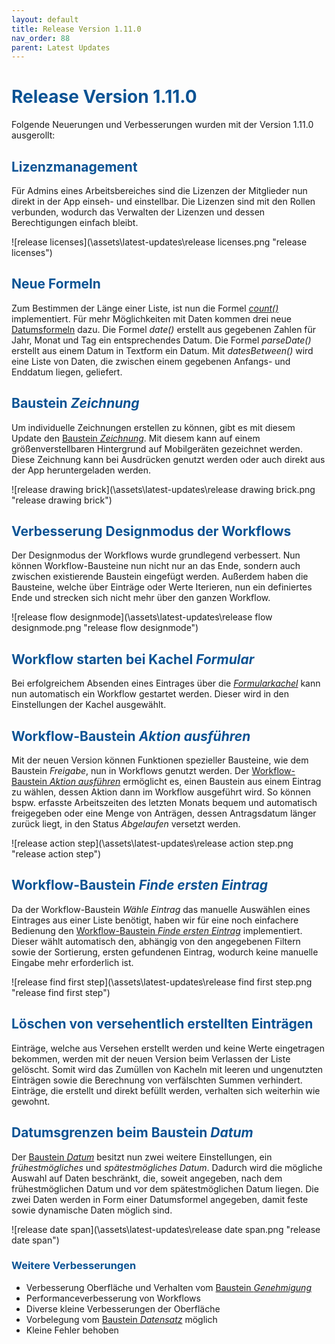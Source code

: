 ```yaml
---
layout: default
title: Release Version 1.11.0
nav_order: 88
parent: Latest Updates
---
```


# <span style="color:#0b5394">**Release Version 1.11.0**</span>

Folgende Neuerungen und Verbesserungen wurden mit der Version 1.11.0 ausgerollt:

## <span style="color:#0b5394">**Lizenzmanagement**</span>

Für Admins eines Arbeitsbereiches sind die Lizenzen der Mitglieder nun direkt in der App einseh- und einstellbar.
Die Lizenzen sind mit den Rollen verbunden, wodurch das Verwalten der Lizenzen und dessen Berechtigungen einfach bleibt. 

![release licenses](\assets\latest-updates\release licenses.png "release licenses")

## <span style="color:#0b5394">**Neue Formeln**</span>  

Zum Bestimmen der Länge einer Liste, ist nun die Formel [*count()*](/docs/formulary/childs/symbol-operator.html#weitere-funktionen-der-formelbausteine) implementiert.
Für mehr Möglichkeiten mit Daten kommen drei neue [Datumsformeln](/docs/formulary/childs/formula%20date.html#liste-mit-standard-datumsformeln) dazu.
Die Formel *date()* erstellt aus gegebenen Zahlen für Jahr, Monat und Tag ein entsprechendes Datum.
Die Formel *parseDate()* erstellt aus einem Datum in Textform ein Datum.
Mit *datesBetween()* wird eine Liste von Daten, die zwischen einem gegebenen Anfangs- und Enddatum liegen, geliefert.

## <span style="color:#0b5394">**Baustein *Zeichnung***</span>  

Um individuelle Zeichnungen erstellen zu können, gibt es mit diesem Update den [Baustein *Zeichnung*](/docs/record-spec-settings/grand-child-expanded/drawing.html).
Mit diesem kann auf einem größenverstellbaren Hintergrund auf Mobilgeräten gezeichnet werden.
Diese Zeichnung kann bei Ausdrücken genutzt werden oder auch direkt aus der App heruntergeladen werden.

![release drawing brick](\assets\latest-updates\release drawing brick.png "release drawing brick")

## <span style="color:#0b5394">**Verbesserung Designmodus der Workflows**</span>  

Der Designmodus der Workflows wurde grundlegend verbessert. Nun können Workflow-Bausteine nun nicht nur an das Ende,
sondern auch zwischen existierende Baustein eingefügt werden. 
Außerdem haben die Bausteine, welche über Einträge oder Werte Iterieren, nun ein definiertes Ende und strecken sich nicht mehr über den ganzen Workflow.

![release flow designmode](\assets\latest-updates\release flow designmode.png "release flow designmode")

## <span style="color:#0b5394">**Workflow starten bei Kachel *Formular***</span>  

Bei erfolgreichem Absenden eines Eintrages über die [*Formularkachel*](/docs/software-structure.html#-kachel-formular) kann nun automatisch ein Workflow gestartet werden.
Dieser wird in den Einstellungen der Kachel ausgewählt.

## <span style="color:#0b5394">**Workflow-Baustein *Aktion ausführen***</span>  

Mit der neuen Version können Funktionen spezieller Bausteine, wie dem Baustein *Freigabe*, nun in Workflows genutzt werden.
Der [Workflow-Baustein *Aktion ausführen*](/docs/workflows/grand-childs-bricks/run-action.html) ermöglicht es, einen Baustein aus einem Eintrag zu wählen, dessen Aktion dann im Workflow ausgeführt wird.
So können bspw. erfasste Arbeitszeiten des letzten Monats bequem und automatisch freigegeben oder eine Menge von Anträgen, 
dessen Antragsdatum länger zurück liegt, in den Status *Abgelaufen* versetzt werden.

![release action step](\assets\latest-updates\release action step.png "release action step")

## <span style="color:#0b5394">**Workflow-Baustein *Finde ersten Eintrag***</span>  

Da der Workflow-Baustein *Wähle Eintrag* das manuelle Auswählen eines Eintrages aus einer Liste benötigt,
 haben wir für eine noch einfachere Bedienung den [Workflow-Baustein *Finde ersten Eintrag*](/docs/workflows/grand-childs-bricks/get-first-record.html) implementiert.
 Dieser wählt automatisch den, abhängig von den angegebenen Filtern sowie der Sortierung, ersten gefundenen Eintrag, 
 wodurch keine manuelle Eingabe mehr erforderlich ist.

![release find first step](\assets\latest-updates\release find first step.png "release find first step")

## <span style="color:#0b5394">**Löschen von versehentlich erstellten Einträgen**</span>  

Einträge, welche aus Versehen erstellt werden und keine Werte eingetragen bekommen, werden mit der neuen Version beim Verlassen der Liste gelöscht.
Somit wird das Zumüllen von Kacheln mit leeren und ungenutzten Einträgen sowie die Berechnung von verfälschten Summen verhindert.
Einträge, die erstellt und direkt befüllt werden, verhalten sich weiterhin wie gewohnt.

## <span style="color:#0b5394">**Datumsgrenzen beim Baustein *Datum***</span>  

Der [Baustein *Datum*](/docs/record-spec-settings/grand-childs-form/date.html) besitzt nun zwei weitere Einstellungen, ein *frühestmögliches* und *spätestmögliches Datum*.
Dadurch wird die mögliche Auswahl auf Daten beschränkt, die, soweit angegeben, nach dem frühestmöglichen Datum und vor dem spätestmöglichen Datum liegen.
Die zwei Daten werden in Form einer Datumsformel angegeben, damit feste sowie dynamische Daten möglich sind.

![release date span](\assets\latest-updates\release date span.png "release date span")

### <span style="color:#0b5394">**Weitere Verbesserungen**</span>

- Verbesserung Oberfläche und Verhalten vom [Baustein *Genehmigung*](/docs/record-spec-settings/grand-child-expanded/approval.html)
- Performanceverbesserung von Workflows
- Diverse kleine Verbesserungen der Oberfläche
- Vorbelegung vom [Baustein *Datensatz*](/docs/record-spec-settings/grand-child-expanded/record.html) möglich
- Kleine Fehler behoben